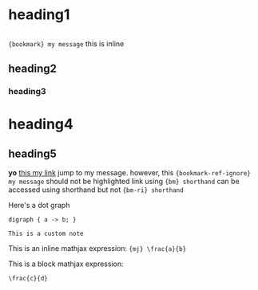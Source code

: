 # heading1
```{toc}
```
`{bookmark} my message` this is inline
## heading2
### heading3
# heading4
## heading5
<b>yo</b>
[this my link](http://github.com) jump to my message.
however, this `{bookmark-ref-ignore} my message` should not be highlighted
link using `{bm} shorthand` can be accessed using shorthand but not `{bm-ri} shorthand`

Here's a dot graph

```{dot}
digraph { a -> b; }
```

```{note}
This is a custom note
```

This is an inline mathjax expression: `{mj} \frac{a}{b}`

This is a block mathjax expression:

```{mj}
\frac{c}{d}
```